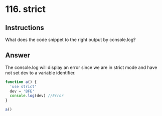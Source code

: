 # 116. strict

## Instructions
What does the code snippet to the right output by console.log?

## Answer
The console.log will display an error since we are in strict mode and have not set dev to a variable identifier.

```js
function a() {
  'use strict'
  dev = 'BFE'
  console.log(dev) //Error
}

a() 
```